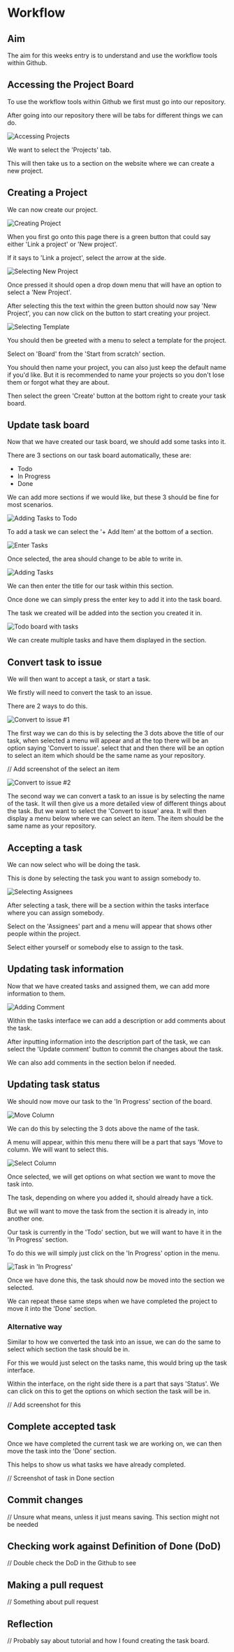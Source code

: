 # Workflow


## Aim


The aim for this weeks entry is to understand and use the workflow tools within Github.

  
## Accessing the Project Board

To use the workflow tools within Github we first must go into our repository.

After going into our repository there will be tabs for different things we can do.

![Accessing Projects](https://github.com/Karenz0105/Portfolio/blob/main/images/Workflow1.png)

We want to select the 'Projects' tab.

This will then take us to a section on the website where we can create a new project.

## Creating a Project

We can now create our project.

![Creating Project](https://github.com/Karenz0105/Portfolio/blob/main/images/Workflow2.png)

When you first go onto this page there is a green button that could say either 'Link a project' or 'New project'.

If it says to 'Link a project', select the arrow at the side.

![Selecting New Project](https://github.com/Karenz0105/Portfolio/blob/main/images/Workflow3.png)

Once pressed it should open a drop down menu that will have an option to select a 'New Project'.

After selecting this the text within the green button should now say 'New Project', you can now click on the button to start creating your project.

![Selecting Template](https://github.com/Karenz0105/Portfolio/blob/main/images/Workflow5.png)

You should then be greeted with a menu to select a template for the project.

Select on 'Board' from the 'Start from scratch' section.

You should then name your project, you can also just keep the default name if you'd like. But it is recommended to name your projects so you don't lose them or forgot what they are about.

Then select the green 'Create' button at the bottom right to create your task board.
 
 
 
## Update task board

Now that we have created our task board, we should add some tasks into it.

There are 3 sections on our task board automatically, these are:
* Todo
* In Progress
* Done

We can add more sections if we would like, but these 3 should be fine for most scenarios.

![Adding Tasks to Todo](https://github.com/Karenz0105/Portfolio/blob/main/images/Workflow7.png)

To add a task we can select the '+ Add Item' at the bottom of a section.

![Enter Tasks](https://github.com/Karenz0105/Portfolio/blob/main/images/Workflow8.png)

Once selected, the area should change to be able to write in.

![Adding Tasks](https://github.com/Karenz0105/Portfolio/blob/main/images/Workflow9.png)

We can then enter the title for our task within this section.

Once done we can simply press the enter key to add it into the task board.

The task we created will be added into the section you created it in.

![Todo board with tasks](https://github.com/Karenz0105/Portfolio/blob/main/images/Workflow10.png)

We can create multiple tasks and have them displayed in the section.



## Convert task to issue

We will then want to accept a task, or start a task.

We firstly will need to convert the task to an issue.

There are 2 ways to do this.

![Convert to issue #1](https://github.com/Karenz0105/Portfolio/blob/main/images/Workflow11.png)

The first way we can do this is by selecting the 3 dots above the title of our task, when selected a menu will appear and at the top there will be an option saying 'Convert to issue'. select that and then there will be an option to select an item which should be the same name as your repository. 

// Add screenshot of the select an item

![Convert to issue #2](https://github.com/Karenz0105/Portfolio/blob/main/images/workload11.5.png)

The second way we can convert a task to an issue is by selecting the name of the task. It will then give us a more detailed view of different things about the task. But we want to select the 'Convert to issue' area. It will then display a menu below where we can select an item. The item should be the same name as your repository.

## Accepting a task

We can now select who will be doing the task.

This is done by selecting the task you want to assign somebody to.

![Selecting Assignees](https://github.com/Karenz0105/Portfolio/blob/main/images/workflow13.5.png)



After selecting a task, there will be a section within the tasks interface where you can assign somebody.

Select on the 'Assignees' part and a menu will appear that shows other people within the project.

Select either yourself or somebody else to assign to the task.


## Updating task information

Now that we have created tasks and assigned them, we can add more information to them.

![Adding Comment](https://github.com/Karenz0105/Portfolio/blob/main/images/Workflow12.png)

Within the tasks interface we can add a description or add comments about the task.

After inputting information into the description part of the task, we can select the 'Update comment' button to commit the changes about the task.

We can also add comments in the section belon if needed.

## Updating task status

We should now move our task to the 'In Progress' section of the board.

![Move Column](https://github.com/Karenz0105/Portfolio/blob/main/images/Workflow17.png)

We can do this by selecting the 3 dots above the name of the task.

A menu will appear, within this menu there will be a part that says 'Move to column. We will want to select this.

![Select Column](https://github.com/Karenz0105/Portfolio/blob/main/images/workflow17.5.png)

Once selected, we will get options on what section we want to move the task into.

The task, depending on where you added it, should already have a tick.

But we will want to move the task from the section it is already in, into another one.

Our task is currently in the 'Todo' section, but we will want to have it in the 'In Progress' section.

To do this we will simply just click on the 'In Progress' option in the menu.

![Task in 'In Progress'](https://github.com/Karenz0105/Portfolio/blob/main/images/Workflow18.png)

Once we have done this, the task should now be moved into the section we selected.

We can repeat these same steps when we have completed the project to move it into the 'Done' section.



### Alternative way

Similar to how we converted the task into an issue, we can do the same to select which section the task should be in.

For this we would just select on the tasks name, this would bring up the task interface.

Within the interface, on the right side there is a part that says 'Status'. We can click on this to get the options on which section the task will be in.

// Add screenshot for this



## Complete accepted task

Once we have completed the current task we are working on, we can then move the task into the 'Done' section.

This helps to show us what tasks we have already completed.

// Screenshot of task in Done section



## Commit changes

// Unsure what means, unless it just means saving. This section might not be needed



## Checking work against Definition of Done (DoD)

// Double check the DoD in the Github to see



## Making a pull request

// Something about pull request



## Reflection

// Probably say about tutorial and how I found creating the task board.
